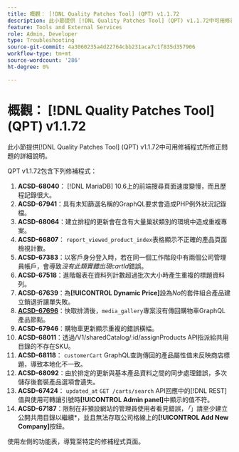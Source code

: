 ```yaml
---
title: 概觀： [!DNL Quality Patches Tool] (QPT) v1.1.72
description: 此小節提供 [!DNL Quality Patches Tool] (QPT) v1.1.72中可用修補程式所修正問題的詳細說明。
feature: Tools and External Services
role: Admin, Developer
type: Troubleshooting
source-git-commit: 4a3060235a4d22764cbb231aca7c1f835d357906
workflow-type: tm+mt
source-wordcount: '286'
ht-degree: 0%

---
```


# 概觀： [!DNL Quality Patches Tool] (QPT) v1.1.72

此小節提供[!DNL Quality Patches Tool] (QPT) v1.1.72中可用修補程式所修正問題的詳細說明。

QPT v1.1.72包含下列修補程式：
1. **ACSD-68040**： [!DNL MariaDB] 10.6上的前端搜尋頁面速度變慢，而且歷程記錄很大。
1. **ACSD-67941**：具有未知篩選名稱的GraphQL要求會造成PHP例外狀況記錄檔。
1. **ACSD-68064**：建立排程的更新會在含有大量巢狀類別的環境中造成重複專案。
1. **ACSD-66807**： `report_viewed_product_index`表格顯示不正確的產品頁面檢視計數。
1. **ACSD-67383**：以客戶身分登入時，若在同一個工作階段中有兩個公司管理員帳戶，會導致&#x200B;*沒有此類實體出現cartId*&#x200B;錯誤。
1. **ACSD-67518**：進階報表在資料列計數超過批次大小時產生重複的標題資料列。
1. **ACSD-67639**：為&#x200B;**[!UICONTROL Dynamic Price]**&#x200B;設為&#x200B;*No*&#x200B;的套件組合產品建立銷退折讓單失敗。
1. **[ACSD-67696](/help/tools/quality-patches-tool/patches-available-in-qpt/v1-1-72/acsd-67696.md)**：快取排清後，`media_gallery`專案沒有傳回購物車GraphQL產品節點。
1. **ACSD-67946**：購物車更新顯示重複的錯誤橫幅。
1. **ACSD-68011**：透過/V1/sharedCatalog/:id/assignProducts API指派給共用目錄的不存在SKU。
1. **ACSD-68118**： `customerCart` GraphQL查詢傳回的產品屬性值未反映商店標題，導致本地化不一致。
1. **ACSD-68092**：由於排定的更新與基本產品資料之間的同步處理錯誤，多次儲存後套裝產品選項會遺失。
1. **ACSD-67424**： `updated_at` `GET /carts/search` API回應中的[!DNL REST]值與使用可轉讓引號時&#x200B;**[!UICONTROL Admin panel]**&#x200B;中顯示的值不符。
1. **ACSD-67187**：限制在非預設網站的管理員使用者看見錯誤，*「*」請至少建立公開共用目錄以繼續*，並且無法存取公司格線上的&#x200B;**[!UICONTROL Add New Company]**&#x200B;按鈕。

使用左側的功能表，導覽至特定的修補程式頁面。
